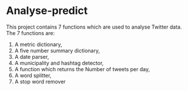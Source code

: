 # Analyse-predict
 This project contains 7 functions which are used to analyse Twitter data. The 7 functions are:
1. A metric dictionary, 
2. A five number summary dictionary,
3. A date parser, 
4. A municipality and hashtag detector, 
5. A function which returns the Number of tweets per day,
6. A word splitter,
7. A stop word remover 
